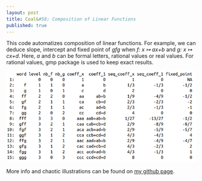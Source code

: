 ```yaml
---
layout: post
title: Coal&#58; Composition of Linear Functions
published: true
---
```

This code automatizes composition of linear functions.
For example, we can deduce slope, intercept and fixed point of *gfg* when
*f: x ↦ ax+b* and 
*g: x ↦ cx+d*.
Here, *a* and *b* can be formal letters, rational values or real values.
For rational values, gmp package is used to keep exact results.

<center><a href="https://github.com/ahstat/coal" target="_blank"><img src="../images/2017-10-11-Coal/df_example.png" alt="example of data frame obtained with the code"/></a></center>

More info and chaotic illustrations can be found on <a href="https://github.com/ahstat/coal">my github page</a>.
